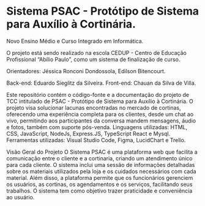 # Sistema PSAC - Protótipo de Sistema para Auxílio à Cortinária.
Novo Ensino Médio e Curso Integrado em Informática.

O projeto está sendo realizado na escola CEDUP - Centro de Educação Profissional “Abílio Paulo”, como um sistema de finalização de curso.

Orientadores: Jéssica Ronconi Dondossola, Edilson Bitencourt.

Back-end: Eduardo Sieglitz da Silveira.
Front-end: Chauan da Silva de Villa.

Este repositório contém o código-fonte e a documentação do projeto de TCC intitulado de PSAC - Protótipo de Sistema para Auxílio à Cortinária.
O projeto visa solucionar lacunas encontradas no mercado de cortinas, oferecendo uma experiência completa para os clientes, desde um chat ao vivo, permitindo aos participantes da conversa mandem mensagens, áudio e fotos, também com suporte pós-venda.
Linguagens utilizadas: HTML, CSS, JavaScript, NodeJs, Express.JS, TypeScript React e Mysql.
Ferramentas utilizadas: Visual Studio Code, Figma, LucidChart e Trello.

Visão Geral do Projeto
O Sistema PSAC é uma plataforma web que facilita a comunicação entre o cliente e a cortinaria, criando um atendimento único para cada cliente. O sistema inclui uma sessão de informações detalhadas sobre os materiais utilizados pela loja e os cuidados necessários com cada material. Além disso, a plataforma permite que os funcionários gerenciem os usuários, as cortinas, os agendamentos e os serviços, facilitando seus trabalhos. O sistema tem como objetivo trazer praticidade e conveniência ao usuário.
